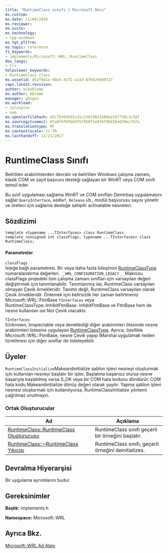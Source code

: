 ```yaml
---
title: "RuntimeClass sınıfı | Microsoft Docs"
ms.custom: 
ms.date: 11/04/2016
ms.reviewer: 
ms.suite: 
ms.technology:
- cpp-windows
ms.tgt_pltfrm: 
ms.topic: reference
f1_keywords:
- implements/Microsoft::WRL::RuntimeClass
dev_langs:
- C++
helpviewer_keywords:
- RuntimeClass class
ms.assetid: d52f9d1a-98e5-41f2-a143-8fb629dd0727
caps.latest.revision: 
author: mikeblome
ms.author: mblome
manager: ghogen
ms.workload:
- cplusplus
- uwp
ms.openlocfilehash: d5c75492b55cd1c238798d3500e2157738c3c58f
ms.sourcegitcommit: 8fa8fdf0fbb4f57950f1e8f4f9b81b4d39ec7d7a
ms.translationtype: MT
ms.contentlocale: tr-TR
ms.lasthandoff: 12/21/2017
---
```

# <a name="runtimeclass-class"></a>RuntimeClass Sınıfı
Belirtilen arabirimlerden devralır ve belirtilen Windows çalışma zamanı, klasik COM ve zayıf başvuru desteği sağlayan bir WinRT veya COM sınıfı temsil eder.  
  
Bu sınıf uygulaması sağlama WinRT ve COM sınıfları Demirbaş uygulamasını sağlar `QueryInterface`, `AddRef`, `Release` vb., modül başvurusu sayısı yönetir ve üreteci için sağlama desteğe sahiptir activatable nesneleri.
  
## <a name="syntax"></a>Sözdizimi  
  
```
template <typename ...TInterfaces> class RuntimeClass
template <unsigned int classFlags, typename ...TInterfaces> class RuntimeClass;
```
  
#### <a name="parameters"></a>Parametreler  
 `classFlags`  
İsteğe bağlı parametresi. Bir veya daha fazla bileşimini [RuntimeClassType](../windows/runtimeclasstype-enumeration.md) numaralandırma değerleri. `__WRL_CONFIGURATION_LEGACY__` Makrosu classFlags projedeki tüm çalışma zamanı sınıfları için varsayılan değeri değiştirmek için tanımlanabilir. Tanımlanmış ise, RuntimeClass varsayılan olmayan Çevik örnekleridir. Tanımlı değil, RuntimeClass varsayılan olarak Çevik örnekleridir. Önlemek için belirsizlik her zaman belirtmeniz Microsoft::WRL::FtmBase `TInterfaces` veya RuntimeClassType::InhibitFtmBase. InhibitFtmBase ve FtmBase hem de nesne kullanılan ise Not Çevik olacaktır.
 
 `TInterfaces`  
IUnknown, Iınspectable veya denetlediği diğer arabirimleri ötesinde nesne arabirimleri listesine uygulayan [RuntimeClassType](../windows/runtimeclasstype-enumeration.md). Ayrıca, özellikle Microsoft::WRL::FtmBase, nesne Çevik yapıp IMarshal uygulamak neden türetilmesi için diğer sınıflar de listeleyebilir.
  
## <a name="members"></a>Üyeler  
`RuntimeClassInitialize`Makeandınitialize şablon işlevi nesneyi oluşturmak için kullanılan nesneyi başlatır bir işlev. Başlatma başarısız olursa nesne başarıyla başlatılmış varsa S_OK veya bir COM hata kodunu döndürür. COM hata kodu Makeandınitialize dönüş değeri olarak yayılır. Yapma şablon işlevi nesnesi oluşturmak için kullanılıyorsa, RuntimeClassInitialize yöntemi çağrılmaz unutmayın.

### <a name="public-constructors"></a>Ortak Oluşturucular  
  
|Ad|Açıklama|  
|----------|-----------------|  
|[RuntimeClass::RuntimeClass Oluşturucusu](../windows/runtimeclass-runtimeclass-constructor.md)|RuntimeClass sınıfı geçerli bir örneğini başlatır.|  
|[RuntimeClass::~RuntimeClass Yıkıcısı](../windows/runtimeclass-tilde-runtimeclass-destructor.md)|RuntimeClass sınıfı, geçerli örneğini deinitializes.|  
  
## <a name="inheritance-hierarchy"></a>Devralma Hiyerarşisi  
Bir uygulama ayrıntılarını budur.
  
## <a name="requirements"></a>Gereksinimler  
**Başlık:** implements.h  
  
**Namespace:** Microsoft::WRL  
  
## <a name="see-also"></a>Ayrıca Bkz.  
[Microsoft::WRL Ad Alanı](../windows/microsoft-wrl-namespace.md)
